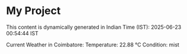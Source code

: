 # My Project

This content is dynamically generated in Indian Time (IST): 2025-06-23 00:54:44 IST


Current Weather in Coimbatore:
Temperature: 22.88 °C
Condition: mist
